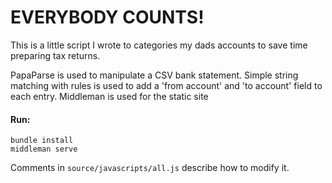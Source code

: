 # EVERYBODY COUNTS!

This is a little script I wrote to categories my dads accounts to save time preparing tax returns.

PapaParse is used to manipulate a CSV bank statement. 
Simple string matching with rules is used to add a 'from account' and  'to account' field to each entry.
Middleman is used for the static site

#### Run:
```
bundle install
middleman serve
```
Comments in `source/javascripts/all.js` describe how to modify it.

